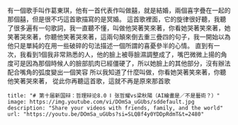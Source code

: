 有一個歌手叫作葛東琪，他有一首代表作叫做囍，就是結婚，兩個喜字疊在一起的那個囍，但是很不巧這首歌描寫的是冥婚。
這首歌裡面，它的旋律很好聽，我聽了很多遍有一句歌詞，我一直聽不懂，叫做他哭著笑來著，你看她哭著笑來著，她笑著哭來著，你聽他笑著哭來著，這兩句顛來倒去重三疊四的句子，我一開始以為他只是單純的在用一些破碎的句法描述一個所謂的喜憂參半的心情。
直到有一次，我看到1個我非常熟悉的人，他的臉上被辱臉濕調整成了，嘴巴微微上揚的角度可是因為那個時候人的臉部肌肉已經僵硬了，所以她臉上的其他部分，沒有辦法配合嘴角的弧度變出一個笑容
所以我知道了什麼叫做，你看她哭著笑來著，你聽他笑著哭來著，
從此你再聽這首歌，這就不再是原來那首歌

```embed
title: "# 第十届新国辩：哲理辩论8.0 Ⅰ 张哲耀vs梁秋陽（AI繪畫是／不是藝術？）"
image: https://img.youtube.com/vi/DOmSa_uGUbs/sddefault.jpg
description: "Share your videos with friends, family, and the world"
url: "https://youtu.be/DOmSa_uGUbs?si=SLQBf4y0YDDpRdmT&t=2480"
```



